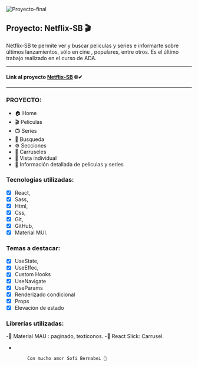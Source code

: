 ![Proyecto-final](proyecto-final.png)

## Proyecto: Netflix-SB 🎬

Netflix-SB te permite ver y buscar peliculas y series e informarte sobre últimos lanzamientos, sólo en cine , populares, entre otros.
Es el último trabajo realizado en el curso de ADA.

---

#### Link al proyecto [Netflix-SB](https://tpfinalnetflix-sb.netlify.app//) 🌐✔

---

### PROYECTO:

- 🏠 Home
- 🎬 Peliculas
- 📺 Series
- 🔎 Busqueda
- ⚙ Secciones
- 🧵 Carruseles
- 🔦 Vista individual
- 🎥 Información detallada de películas y series

### Tecnologías utilizadas:

- [x] React,
- [x] Sass,
- [x] Html,
- [x] Css,
- [x] Git,
- [x] GitHub,
- [x] Material MUI.

### Temas a destacar:

- [x] UseState,
- [x] UseEffec,
- [x] Custom Hooks
- [x] UseNavigate
- [x] UseParams
- [x] Renderizado condicional
- [x] Props
- [x] Elevación de estado

### Librerías utilizadas:

-📌 Material MAU : paginado, texticonos.
-📌 React Slick: Carrusel.

-

```
        Con mucho amor Sofi Bernabei 🤍
```
